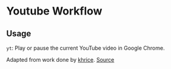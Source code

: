 # Youtube Workflow

## Usage
`yt`: Play or pause the current YouTube video in Google Chrome.

Adapted from work done by [khrice](https://github.com/khrice). [Source](https://gist.github.com/khrice/10143186)

